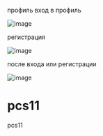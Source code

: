 профиль
вход в профиль

![image](https://github.com/user-attachments/assets/fb293d38-5d9f-4490-8f2d-30bf9d785dba)



регистрация

![image](https://github.com/user-attachments/assets/86bd0ac3-f240-416a-9c28-055d43bbab37)


после входа или регистрации

![image](https://github.com/user-attachments/assets/b8e2f976-6939-403d-b9e7-32d6c2a365dc)










# pcs11
pcs11
